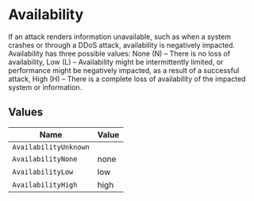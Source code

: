 # Availability

If an attack renders information unavailable, such as when a system crashes or through a DDoS attack, availability is negatively impacted. Availability has three possible values: None (N) – There is no loss of availability, Low (L) – Availability might be intermittently limited, or performance might be negatively impacted, as a result of a successful attack, High (H) – There is a complete loss of availability of the impacted system or information.


## Values

| Name                  | Value                 |
| --------------------- | --------------------- |
| `AvailabilityUnknown` |                       |
| `AvailabilityNone`    | none                  |
| `AvailabilityLow`     | low                   |
| `AvailabilityHigh`    | high                  |